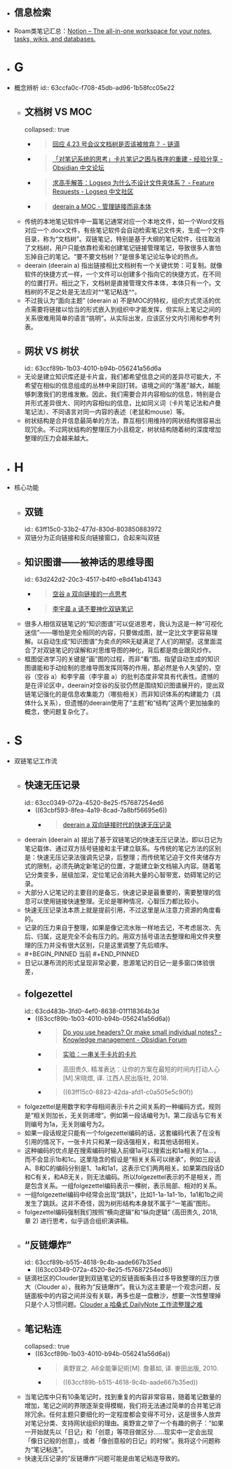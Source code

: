 - ## 信息检索
- Roam类笔记汇总：[Notion – The all-in-one workspace for your notes, tasks, wikis, and databases.](https://www.notion.so/Artificial-Brain-Networked-Notebook-App-a131b468fc6f43218fb8105430304709)
- # G
- 概念辨析
  id:: 63ccfa0c-f708-45db-ad96-1b58fcc05e22
	- ## 文档树 VS MOC
	  collapsed:: true
		- >[回应 4.23 号会议文档树是否该被放弃？ - 链滴](https://ld246.com/article/1650778369544)
		- >[「对笔记系统的思考」卡片笔记之困与秩序的重建 - 经验分享 - Obsidian 中文论坛](https://forum-zh.obsidian.md/t/topic/201)
		- >[求高手解答：Logseq 为什么不设计文件夹体系？ - Feature Requests - Logseq 中文社区](https://cn.logseq.com/t/topic/2999)
		- >[deerain a MOC - 管理链接而非本体](https://www.yuque.com/deerain/gannbs/hb0gsd)
	- 传统的本地笔记软件中一篇笔记通常对应一个本地文件，如一个Word文档对应一个.docx文件，有些笔记软件会自动检索笔记文件夹，生成一个文件目录，称为“文档树”。双链笔记，特别是基于大纲的笔记软件，往往取消了文档树，用户只能依靠检索和创建笔记链接管理笔记，导致很多人害怕忘掉自己的笔记。“要不要文档树？”是很多笔记论坛争论的热点。
	- deerain (deerain a) 指出链接相比文档树有一个关键优势：可复制。就像软件的快捷方式一样，一个文件可以创建多个指向它的快捷方式，在不同的位置打开。相比之下，文档树是直接管理文件本体，本体只有一个。文档树的不足之处是无法应对^^笔记粘连^^。
	- 不过我认为“面向主题” (deerain a) 不是MOC的特权，组织方式灵活的优点需要将链接以恰当的形式嵌入到组织中才能发挥，但实际上笔记之间的关系很难用简单的语言“挑明”。从实际出发，应该区分文内引用和参考列表。
	- ## 网状 VS 树状
	  id:: 63ccf89b-1b03-4010-b94b-056241a56d6a
	- 无论是建立知识库还是卡片盒，我们都希望信息之间的差异尽可能大，不希望在相似的信息组成的丛林中来回打转。语境之间的“落差”越大，越能够刺激我们的思维发散。因此，我们需要合并内容相似的信息，特别是合并形式差异很大、同时内容相似的信息，比如同义词（卡片笔记法和卢曼笔记法）、不同语言对同一内容的表述（老鼠和mouse）等。
	- 树状结构是合并信息最简单的方法，靠互相引用维持的网状结构很容易出现冗余。不过网状结构的整理压力小且稳定，树状结构随着树的深度增加整理的压力会越来越大。
- # H
- 核心功能
	- ## 双链
	  id:: 63ff15c0-33b2-477d-830d-803850883972
	- 双链分为正向链接和反向链接窗口，合起来叫双链
	- ## 知识图谱——被神话的思维导图
	  id:: 63d242d2-20c3-4517-b4f0-e8d41ab41343
		- >[空谷 a 双向链接的一点思考](https://www.yuque.com/arvinxx/knowledge-note/rdtyem)
		- >[李宇晨 a 请不要神化双链笔记](https://sspai.com/post/65273)
	- 很多人相信双链笔记的“知识图谱”可以促进思考，我认为这是一种“可视化迷信”——哪怕是完全相同的内容，只要做成图，就一定比文字更容易理解。以自动生成“知识图谱”为卖点的RR无疑满足了人们的期望。这里面混合了对双链笔记的误解和对思维导图的神化，背后都是商业跟风炒作。​
	- 框图促进学习的关键是“画”图的过程，而非“看”图。指望自动生成的知识图谱能和手动绘制的思维导图发挥同等的作用，那必然是令人失望的，空谷（空谷 a）和李宇晨（李宇晨 a）的批判态度非常具有代表性。​遗憾的是在评论区中，deerain对空谷的反驳仍然是围绕知识图谱展开的，提出双链笔记强化的是信息收集能力（哪些相关）而非知识体系的构建能力（具体什么关系），但遗憾的deerain使用了“主题”和“结构”这两个更加抽象的概念，使问题复杂化了。​
- # S
- 双链笔记工作流
	- ## 快速无压记录
	  id:: 63cc0349-072a-4520-8e25-f57687254ed6
		- ((63cbf593-8fea-4a19-8cad-7a8bf56695e6))
			- >[deerain a 双向链接时代的快速无压记录](https://www.yuque.com/deerain/gannbs/ffqk2e)
	- deerain (deerain a) 提出了基于双链笔记的快速无压记录法，即以日记为笔记载体、通过双方括号链接和主干建立联系。与传统的笔记方法的区别是：快速无压记录法强调先记录，后整理；而传统笔记迫于文件夹储存方式的限制，必须先确定新笔记的位置，才能建立新文档输入内容。随着笔记分类变多，层级加深，定位笔记会消耗大量的心智带宽，妨碍笔记的记录。
	- 大部分人记笔记的主要目的是备忘，快速记录是最重要的，需要整理的信息可以使用链接快速整理。无论是哪种情况，心智压力都比较小。
	- 快速无压记录法本质上就是提前引用，不过这里是从注意力资源的角度看的。
	- 记录的压力来自于整理，如果是像记流水账一样地去记，不考虑层次、先后、归属，这是完全不会有压力的。用双方括号语法去整理和用文件夹整理的压力并没有很大区别，只是这里调整了先后顺序。
	- #+BEGIN_PINNED
	  当前
	  #+END_PINNED
	- 日记以瀑布流的形式呈现非常必要，思源笔记的日记一是多窗口体验很差，
	- ## folgezettel
	  id:: 63cd483b-3fd0-4ef0-8638-01f118364b3d
		- ((63ccf89b-1b03-4010-b94b-056241a56d6a))
			- >[Do you use headers? Or make small individual notes? - Knowledge management - Obsidian Forum](https://forum.obsidian.md/t/do-you-use-headers-or-make-small-individual-notes/2523/3)
			- >[实验：一串关于卡片的卡片](https://www.yuque.com/idelem/tools/smsfw7)
			- >高田贵久. 精准表达：让你的方案在最短的时间内打动人心[M].宋晓煜, 译. 江西人民出版社, 2018.
			- >((63ff15c0-8823-42da-afd1-c0a505e5c90f))
	- folgezettel​是用数字和字母相间表示卡片之间关系的一种编码方式，规则是“相关则加长，无关则递增”。例如第一段话编号为1，第二段话与它有关则编号为1a，无关则编号为2。
	- 如果一段话规定只能有一个folgezettel编码的话，这套编码代表了在没有引用的情况下，一张卡片只和某一段话强相关，和其他话弱相关。​
	- 这种编码的优点是在搜索编码时输入前缀1a可以搜索出和1a相关的1a...，而不会显示1b和1c。​这里隐含的假设是“相关关系可以继承”，例如三段话A、B和C的编码分别是1、1a和1a1，这表示它们两两相关。如果第四段话D和C有关，和AB无关，则无法编码。所以folgezettel表示的不是相关，而是包含关系。一组folgezettel编码表示一棵树，表示局部、相对的关系。
	- 一组folgezettel编码中经常会出现“跳跃”，比如1-1a-1a1-1b，1a1和1b之间发生了跳跃。这并不奇怪，因为树形结构本身就不属于“一笔画”图形。
	- folgezettel编码强制我们按照“横向逻辑”和“纵向逻辑” (高田贵久, 2018, 章 2) 进行思考，似乎适合组织演讲稿。
	- ## “反链爆炸”
	  id:: 63ccf89b-b515-4618-9c4b-aade667b35ed
		- ((63cc0349-072a-4520-8e25-f57687254ed6))
	- 链滴社区的Clouder提到双链笔记的反链面板条目过多导致整理的压力很大（Clouder a），我称为“反链爆炸”。我认为这主要是一个观念问题，反链面板中的内容之间并没有关联，再多也是一盘散沙，想要一次性整理掉只是个人习惯问题。​[Clouder a 哈桑式 DailyNote 工作流整理之难](https://ld246.com/article/1636729600143)
	- ## 笔记粘连
	  collapsed:: true
		- ((63ccf89b-1b03-4010-b94b-056241a56d6a))
			- >奥野宣之. A6全能筆記術[M]. 詹慕如, 译. 麥田出版, 2010.
			- > ((63ccf89b-b515-4618-9c4b-aade667b35ed))
	- 当笔记库中只有10条笔记时，找到重复的内容非常容易，随着笔记数量的增加，笔记之间的界限逐渐变得模糊，我们将无法通过简单的合并笔记消除冗余。任何主题只要细化的一定程度都会变得不可分，这是很多人放弃对笔记分类、支持网状组织的理由。奥野宣之举了一个有趣的例子：“如果一开始就先以「日记」和「创意」等项目做区分……现实中一定会出现「像日记般的创意」，或者「像创意般的日记」的时候”。我将这个问题称为“笔记粘连”。
	- 快速无压记录的“反链爆炸”问题可能是由笔记粘连导致的。